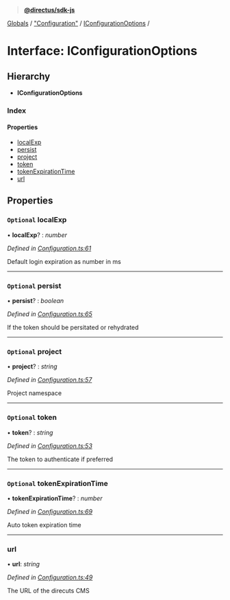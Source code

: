 > **[@directus/sdk-js](../README.md)**

[Globals](../README.md) / ["Configuration"](../modules/_configuration_.md) / [IConfigurationOptions](_configuration_.iconfigurationoptions.md) /

# Interface: IConfigurationOptions

## Hierarchy

* **IConfigurationOptions**

### Index

#### Properties

* [localExp](_configuration_.iconfigurationoptions.md#optional-localexp)
* [persist](_configuration_.iconfigurationoptions.md#optional-persist)
* [project](_configuration_.iconfigurationoptions.md#optional-project)
* [token](_configuration_.iconfigurationoptions.md#optional-token)
* [tokenExpirationTime](_configuration_.iconfigurationoptions.md#optional-tokenexpirationtime)
* [url](_configuration_.iconfigurationoptions.md#url)

## Properties

### `Optional` localExp

• **localExp**? : *number*

*Defined in [Configuration.ts:61](https://github.com/janbiasi/sdk-js/blob/b445ae7/src/Configuration.ts#L61)*

Default login expiration as number in ms

___

### `Optional` persist

• **persist**? : *boolean*

*Defined in [Configuration.ts:65](https://github.com/janbiasi/sdk-js/blob/b445ae7/src/Configuration.ts#L65)*

If the token should be persitated or rehydrated

___

### `Optional` project

• **project**? : *string*

*Defined in [Configuration.ts:57](https://github.com/janbiasi/sdk-js/blob/b445ae7/src/Configuration.ts#L57)*

Project namespace

___

### `Optional` token

• **token**? : *string*

*Defined in [Configuration.ts:53](https://github.com/janbiasi/sdk-js/blob/b445ae7/src/Configuration.ts#L53)*

The token to authenticate if preferred

___

### `Optional` tokenExpirationTime

• **tokenExpirationTime**? : *number*

*Defined in [Configuration.ts:69](https://github.com/janbiasi/sdk-js/blob/b445ae7/src/Configuration.ts#L69)*

Auto token expiration time

___

###  url

• **url**: *string*

*Defined in [Configuration.ts:49](https://github.com/janbiasi/sdk-js/blob/b445ae7/src/Configuration.ts#L49)*

The URL of the direcuts CMS